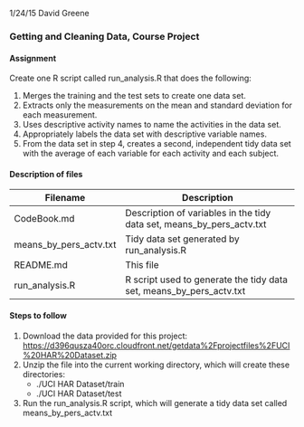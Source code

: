 1/24/15 David Greene
### Getting and Cleaning Data, Course Project

#### Assignment
Create one R script called run_analysis.R that does the following:
  1. Merges the training and the test sets to create one data set.
  2. Extracts only the measurements on the mean and standard deviation for each measurement.
  3. Uses descriptive activity names to name the activities in the data set.
  4. Appropriately labels the data set with descriptive variable names.
  5. From the data set in step 4, creates a second, independent tidy data set with the average of each variable for each activity and each subject.

#### Description of files
| Filename               | Description                                                           |
| ---------------------- | --------------------------------------------------------------------- |
| CodeBook.md            | Description of variables in the tidy data set, means_by_pers_actv.txt |
| means_by_pers_actv.txt | Tidy data set generated by run_analysis.R                             |
| README.md              | This file                                                             |
| run_analysis.R         | R script used to generate the tidy data set, means_by_pers_actv.txt   |

#### Steps to follow
  1. Download the data provided for this project:  
     https://d396qusza40orc.cloudfront.net/getdata%2Fprojectfiles%2FUCI%20HAR%20Dataset.zip
  2. Unzip the file into the current working directory, which will create these directories:
     * ./UCI HAR Dataset/train
     * ./UCI HAR Dataset/test
  3. Run the run_analysis.R script, which will generate a tidy data set called means_by_pers_actv.txt

